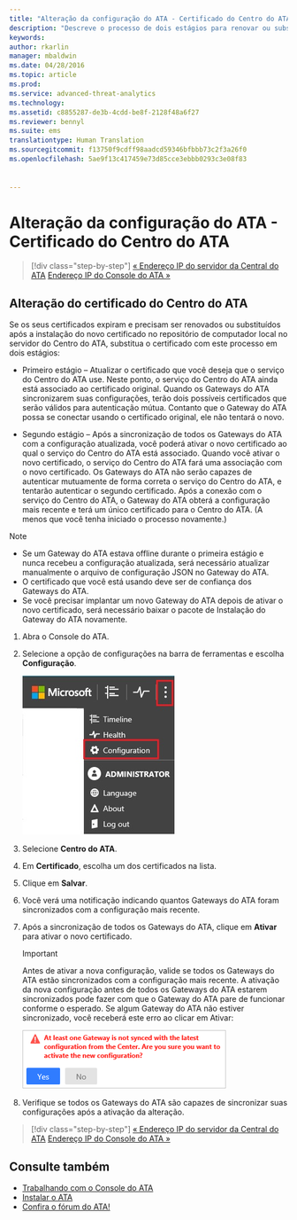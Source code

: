 ```yaml
---
title: "Alteração da configuração do ATA - Certificado do Centro do ATA | Microsoft ATA"
description: "Descreve o processo de dois estágios para renovar ou substituir o certificado no repositório de computador local no servidor do Centro do ATA."
keywords: 
author: rkarlin
manager: mbaldwin
ms.date: 04/28/2016
ms.topic: article
ms.prod: 
ms.service: advanced-threat-analytics
ms.technology: 
ms.assetid: c8855287-de3b-4cdd-be8f-2128f48a6f27
ms.reviewer: bennyl
ms.suite: ems
translationtype: Human Translation
ms.sourcegitcommit: f13750f9cdff98aadcd59346bfbbb73c2f3a26f0
ms.openlocfilehash: 5ae9f13c417459e73d85cce3ebbb0293c3e08f83


---
```


# Alteração da configuração do ATA - Certificado do Centro do ATA

>[!div class="step-by-step"]
[« Endereço IP do servidor da Central do ATA](modifying-ata-config-centerip.md)
[Endereço IP do Console do ATA »](modifying-ata-config-consoleip.md)

## Alteração do certificado do Centro do ATA
Se os seus certificados expiram e precisam ser renovados ou substituídos após a instalação do novo certificado no repositório de computador local no servidor do Centro do ATA, substitua o certificado com este processo em dois estágios:

-   Primeiro estágio – Atualizar o certificado que você deseja que o serviço do Centro do ATA use. Neste ponto, o serviço do Centro do ATA ainda está associado ao certificado original. Quando os Gateways do ATA sincronizarem suas configurações, terão dois possíveis certificados que serão válidos para autenticação mútua. Contanto que o Gateway do ATA possa se conectar usando o certificado original, ele não tentará o novo.

-   Segundo estágio – Após a sincronização de todos os Gateways do ATA com a configuração atualizada, você poderá ativar o novo certificado ao qual o serviço do Centro do ATA está associado. Quando você ativar o novo certificado, o serviço do Centro do ATA fará uma associação com o novo certificado. Os Gateways do ATA não serão capazes de autenticar mutuamente de forma correta o serviço do Centro do ATA, e tentarão autenticar o segundo certificado. Após a conexão com o serviço do Centro do ATA, o Gateway do ATA obterá a configuração mais recente e terá um único certificado para o Centro do ATA. (A menos que você tenha iniciado o processo novamente.)

> [!NOTE]
> -   Se um Gateway do ATA estava offline durante o primeira estágio e nunca recebeu a configuração atualizada, será necessário atualizar manualmente o arquivo de configuração JSON no Gateway do ATA.
> -   O certificado que você está usando deve ser de confiança dos Gateways do ATA.
> -   Se você precisar implantar um novo Gateway do ATA depois de ativar o novo certificado, será necessário baixar o pacote de Instalação do Gateway do ATA novamente.

1.  Abra o Console do ATA.

2.  Selecione a opção de configurações na barra de ferramentas e escolha **Configuração**.

    ![Ícone Definições de configuração do ATA](media/ATA-config-icon.JPG)

3.  Selecione **Centro do ATA**.

4.  Em **Certificado**, escolha um dos certificados na lista.

5.  Clique em **Salvar**.

6.  Você verá uma notificação indicando quantos Gateways do ATA foram sincronizados com a configuração mais recente.

7.  Após a sincronização de todos os Gateways do ATA, clique em **Ativar** para ativar o novo certificado.
    >[!IMPORTANT]
    >Antes de ativar a nova configuração, valide se todos os Gateways do ATA estão sincronizados com a configuração mais recente. A ativação da nova configuração antes de todos os Gateways do ATA estarem sincronizados pode fazer com que o Gateway do ATA pare de funcionar conforme o esperado. Se algum Gateway do ATA não estiver sincronizado, você receberá este erro ao clicar em Ativar:
    >
    >    ![Erro de sincronização de Gateway do ATA](media/ataGW-not-synced.png)

8.  Verifique se todos os Gateways do ATA são capazes de sincronizar suas configurações após a ativação da alteração.

>[!div class="step-by-step"]
[« Endereço IP do servidor da Central do ATA](modifying-ata-config-centerip.md)
[Endereço IP do Console do ATA »](modifying-ata-config-consoleip.md)

## Consulte também
- [Trabalhando com o Console do ATA](working-with-ata-console.md)
- [Instalar o ATA](install-ata.md)
- [Confira o fórum do ATA!](https://social.technet.microsoft.com/Forums/security/home?forum=mata)



<!--HONumber=Jul16_HO4-->


